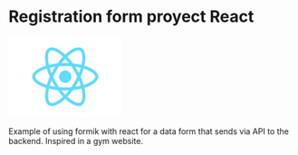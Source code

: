 # Registration form proyect React

<img src="https://github.com/jorgecasase/github-repos-img/blob/main/img/react.svg" alt="react" width="200" />

Example of using formik with react for a data form that sends via API to the backend. Inspired in a gym website.
